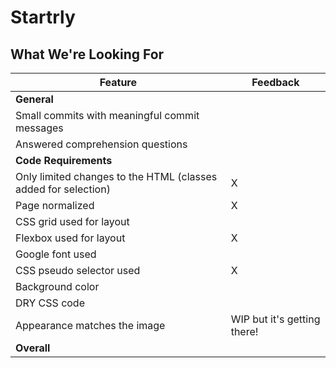 # Startrly
## What We're Looking For

Feature | Feedback
--- | ---
**General** |
Small commits with meaningful commit messages |
Answered comprehension questions |
**Code Requirements** |
Only limited changes to the HTML (classes added for selection) | X
Page normalized | X
CSS grid used for layout |
Flexbox used for layout | X
Google font used |
CSS pseudo selector used | X
Background color |
DRY CSS code |
Appearance matches the image | WIP but it's getting there!
**Overall** |

